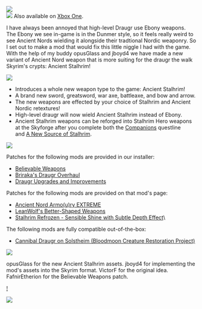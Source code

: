 ![](https://raw.githubusercontent.com/PierreDespereaux/PierreDespereaux/master/assets/images/banners/Knight%20of%20the%20North.png)\
[![](https://raw.githubusercontent.com/PierreDespereaux/PierreDespereaux/master/assets/images/Xbox%20Tiny.png)](https://bethesda.net/en/mods/skyrim/mod-detail/4200958)﻿﻿ Also available on [Xbox One](https://bethesda.net/en/mods/skyrim/mod-detail/4200958)﻿.

I have always been annoyed that high-level Draugr use Ebony weapons. The Ebony we see in-game is in the Dunmer style, so it feels really weird to see Ancient Nords wielding it alongside their tradtional Nordic weaponry. So I set out to make a mod that would fix this little niggle I had with the game. With the help of my buddy opusGlass and jboyd4 we have made a new variant of Ancient Nord weapon that is more suiting for the draugr the walk Skyrim's crypts: Ancient Stalhrim!

![](https://raw.githubusercontent.com/PierreDespereaux/PierreDespereaux/master/assets/images/banners/Features.png)

-   Introduces a whole new weapon type to the game: Ancient Stalhrim!
-   A brand new sword, greatsword, war axe, battleaxe, and bow and arrow.
-   The new weapons are effected by your choice of Stalhrim and Ancient Nordic retextures!
-   High-level draugr will now wield Ancient Stalhrim instead of Ebony.
-   Ancient Stalhrim weapons can be reforged into Stalhrim Hero weapons at the Skyforge after you complete both the [Companions](https://en.uesp.net/wiki/Skyrim:Companions) questline and [A New Source of Stalhrim](https://en.uesp.net/wiki/Skyrim:A_New_Source_of_Stalhrim).

![](https://raw.githubusercontent.com/PierreDespereaux/PierreDespereaux/master/assets/images/banners/Compatibility.png)

Patches for the following mods are provided in our installer:

-   [Believable Weapons](https://www.nexusmods.com/skyrimspecialedition/mods/37737)
-   [Briraka's Draugr Overhaul](https://www.nexusmods.com/skyrimspecialedition/mods/26188)
-   [Draugr Upgrades and Improvements](https://www.nexusmods.com/skyrimspecialedition/mods/21775)

Patches for the following mods are provided on that mod's page:

-   [Ancient Nord Armo(u)ry EXTREME](https://www.nexusmods.com/skyrimspecialedition/mods/41265)
-   [LeanWolf's Better-Shaped Weapons](https://www.nexusmods.com/skyrimspecialedition/mods/2017)
-   [Stalhrim Refrozen - Sensible Shine with Subtle Depth Effect](https://www.nexusmods.com/skyrimspecialedition/mods/41348)\

The following mods are fully compatible out-of-the-box:

-   [Cannibal Draugr on Solstheim (Bloodmoon Creature Restoration Project)](https://www.nexusmods.com/skyrimspecialedition/mods/21238)

![](https://raw.githubusercontent.com/PierreDespereaux/PierreDespereaux/master/assets/images/banners/Credits.png)

opusGlass for the new Ancient Stalhrim assets.
jboyd4 for implementing the mod's assets into the Skyrim format.
VictorF for the original idea.
FafnirEtherion for the Believable Weapons patch.

[!](https://raw.githubusercontent.com/PierreDespereaux/PierreDespereaux/master/assets/images/banners/My%20Mods.png)

[![](https://raw.githubusercontent.com/PierreDespereaux/PierreDespereaux/master/assets/images/banners/Master.png)](https://www.nexusmods.com/users/61720101)
